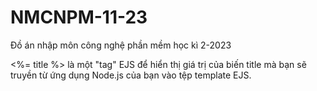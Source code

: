 # NMCNPM-11-23
Đồ án nhập môn công nghệ phần mềm học kì 2-2023

 <%= title %> là một "tag" EJS để hiển thị giá trị của biến title mà bạn sẽ truyền từ ứng dụng Node.js của bạn vào tệp template EJS.